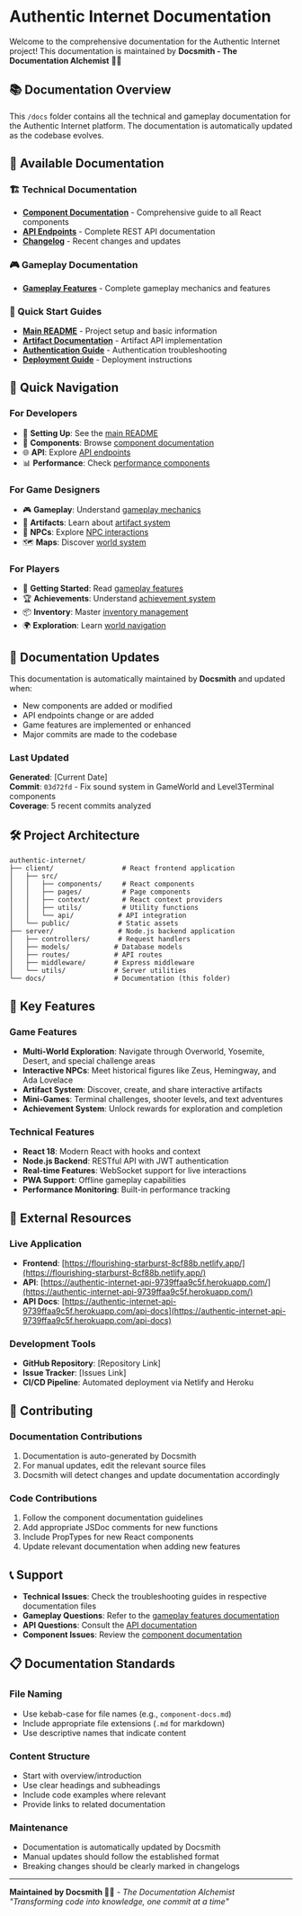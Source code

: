 # Authentic Internet Documentation

Welcome to the comprehensive documentation for the Authentic Internet project! This documentation is maintained by **Docsmith - The Documentation Alchemist** 🧙‍♂️

## 📚 Documentation Overview

This `/docs` folder contains all the technical and gameplay documentation for the Authentic Internet platform. The documentation is automatically updated as the codebase evolves.

## 📖 Available Documentation

### 🏗️ Technical Documentation
- **[Component Documentation](./component-docs.md)** - Comprehensive guide to all React components
- **[API Endpoints](./api-endpoints.md)** - Complete REST API documentation
- **[Changelog](./changelog.md)** - Recent changes and updates

### 🎮 Gameplay Documentation  
- **[Gameplay Features](./gameplay-features.md)** - Complete gameplay mechanics and features

### 🚀 Quick Start Guides
- **[Main README](../README.md)** - Project setup and basic information
- **[Artifact Documentation](../client/README-artifacts.md)** - Artifact API implementation
- **[Authentication Guide](../AUTH_TROUBLESHOOTING.md)** - Authentication troubleshooting
- **[Deployment Guide](../DEPLOYMENT.md)** - Deployment instructions

## 🎯 Quick Navigation

### For Developers
- 🔧 **Setting Up**: See the [main README](../README.md#setup)
- 🧩 **Components**: Browse [component documentation](./component-docs.md)
- 🌐 **API**: Explore [API endpoints](./api-endpoints.md)
- 📊 **Performance**: Check [performance components](./component-docs.md#performance-components)

### For Game Designers
- 🎮 **Gameplay**: Understand [gameplay mechanics](./gameplay-features.md)
- 🏺 **Artifacts**: Learn about [artifact system](./gameplay-features.md#artifact-system)
- 🤖 **NPCs**: Explore [NPC interactions](./gameplay-features.md#npc-interaction-system)
- 🗺️ **Maps**: Discover [world system](./gameplay-features.md#map-system)

### For Players
- 🎯 **Getting Started**: Read [gameplay features](./gameplay-features.md#core-gameplay-mechanics)
- 🏆 **Achievements**: Understand [achievement system](./gameplay-features.md#achievement-system)
- 📦 **Inventory**: Master [inventory management](./gameplay-features.md#inventory-management)
- 🌍 **Exploration**: Learn [world navigation](./gameplay-features.md#world-map-navigation)

## 🔄 Documentation Updates

This documentation is automatically maintained by **Docsmith** and updated when:
- New components are added or modified
- API endpoints change or are added
- Game features are implemented or enhanced
- Major commits are made to the codebase

### Last Updated
**Generated**: [Current Date]  
**Commit**: `03d72fd` - Fix sound system in GameWorld and Level3Terminal components  
**Coverage**: 5 recent commits analyzed

## 🛠️ Project Architecture

```
authentic-internet/
├── client/                 # React frontend application
│   ├── src/
│   │   ├── components/     # React components
│   │   ├── pages/          # Page components
│   │   ├── context/        # React context providers
│   │   ├── utils/          # Utility functions
│   │   └── api/           # API integration
│   └── public/            # Static assets
├── server/                # Node.js backend application
│   ├── controllers/       # Request handlers
│   ├── models/           # Database models
│   ├── routes/           # API routes
│   ├── middleware/       # Express middleware
│   └── utils/            # Server utilities
└── docs/                 # Documentation (this folder)
```

## 🌟 Key Features

### Game Features
- **Multi-World Exploration**: Navigate through Overworld, Yosemite, Desert, and special challenge areas
- **Interactive NPCs**: Meet historical figures like Zeus, Hemingway, and Ada Lovelace
- **Artifact System**: Discover, create, and share interactive artifacts
- **Mini-Games**: Terminal challenges, shooter levels, and text adventures
- **Achievement System**: Unlock rewards for exploration and completion

### Technical Features
- **React 18**: Modern React with hooks and context
- **Node.js Backend**: RESTful API with JWT authentication
- **Real-time Features**: WebSocket support for live interactions
- **PWA Support**: Offline gameplay capabilities
- **Performance Monitoring**: Built-in performance tracking

## 🔗 External Resources

### Live Application
- **Frontend**: [https://flourishing-starburst-8cf88b.netlify.app/](https://flourishing-starburst-8cf88b.netlify.app/)
- **API**: [https://authentic-internet-api-9739ffaa9c5f.herokuapp.com/](https://authentic-internet-api-9739ffaa9c5f.herokuapp.com/)
- **API Docs**: [https://authentic-internet-api-9739ffaa9c5f.herokuapp.com/api-docs](https://authentic-internet-api-9739ffaa9c5f.herokuapp.com/api-docs)

### Development Tools
- **GitHub Repository**: [Repository Link]
- **Issue Tracker**: [Issues Link]
- **CI/CD Pipeline**: Automated deployment via Netlify and Heroku

## 🤝 Contributing

### Documentation Contributions
1. Documentation is auto-generated by Docsmith
2. For manual updates, edit the relevant source files
3. Docsmith will detect changes and update documentation accordingly

### Code Contributions
1. Follow the component documentation guidelines
2. Add appropriate JSDoc comments for new functions
3. Include PropTypes for new React components
4. Update relevant documentation when adding new features

## 📞 Support

- **Technical Issues**: Check the troubleshooting guides in respective documentation files
- **Gameplay Questions**: Refer to the [gameplay features documentation](./gameplay-features.md)
- **API Questions**: Consult the [API documentation](./api-endpoints.md)
- **Component Issues**: Review the [component documentation](./component-docs.md)

## 📋 Documentation Standards

### File Naming
- Use kebab-case for file names (e.g., `component-docs.md`)
- Include appropriate file extensions (`.md` for markdown)
- Use descriptive names that indicate content

### Content Structure
- Start with overview/introduction
- Use clear headings and subheadings
- Include code examples where relevant
- Provide links to related documentation

### Maintenance
- Documentation is automatically updated by Docsmith
- Manual updates should follow the established format
- Breaking changes should be clearly marked in changelogs

---

**Maintained by Docsmith 🧙‍♂️** - *The Documentation Alchemist*  
*"Transforming code into knowledge, one commit at a time"*
